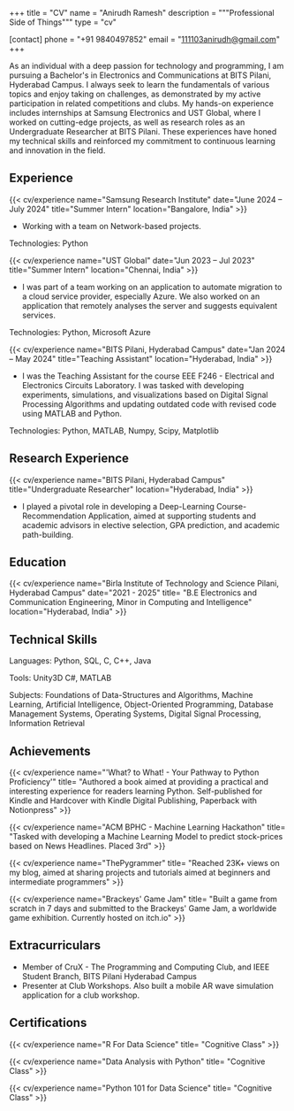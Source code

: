 +++
title = "CV"
name = "Anirudh Ramesh"
description = """Professional Side of Things"""
type = "cv"

[contact]
  phone = "+91 9840497852"
  email = "111103anirudh@gmail.com"
+++

As an individual with a deep passion for technology and programming, I am pursuing a Bachelor's in Electronics and Communications at BITS Pilani, Hyderabad Campus. I always seek to learn the fundamentals of various topics and enjoy taking on challenges, as demonstrated by my active participation in related competitions and clubs. My hands-on experience includes internships at Samsung Electronics and UST Global, where I worked on cutting-edge projects, as well as research roles as an Undergraduate Researcher at BITS Pilani. These experiences have honed my technical skills and reinforced my commitment to continuous learning and innovation in the field.

Experience
----------

{{< cv/experience
    name="Samsung Research Institute"
    date="June 2024 – July 2024"
    title="Summer Intern"
    location="Bangalore, India" >}}

* Working with a team on Network-based projects.

Technologies: Python

{{< cv/experience
    name="UST Global"
    date="Jun 2023 – Jul 2023"
    title="Summer Intern"
    location="Chennai, India" >}}

* I was part of a team working on an application to automate migration to a cloud service provider, especially Azure. We also worked on an application that remotely analyses the server and suggests equivalent services.

Technologies: Python, Microsoft Azure

{{< cv/experience
    name="BITS Pilani, Hyderabad Campus"
    date="Jan 2024 – May 2024"
    title="Teaching Assistant"
    location="Hyderabad, India" >}}

* I was the Teaching Assistant for the course EEE F246 - Electrical and Electronics Circuits Laboratory. I was tasked with developing experiments, simulations, and visualizations based on Digital Signal Processing Algorithms and updating outdated code with revised code using MATLAB and Python. 

Technologies: Python, MATLAB, Numpy, Scipy, Matplotlib

Research Experience
---------

{{< cv/experience
    name="BITS Pilani, Hyderabad Campus"
    title="Undergraduate Researcher"
    location="Hyderabad, India" >}}

*  I played a pivotal role in developing a Deep-Learning Course-Recommendation Application, aimed at supporting students and academic advisors in elective selection, GPA prediction, and academic path-building. 


Education
---------

{{< cv/experience
    name="Birla Institute of Technology and Science Pilani, Hyderabad Campus"
    date="2021 - 2025"
    title=
      "B.E Electronics and Communication Engineering, Minor in Computing and Intelligence"
    location="Hyderabad, India" >}}

Technical Skills
----------------

Languages: Python, SQL, C, C++, Java

Tools: Unity3D C#, MATLAB

Subjects: Foundations of Data-Structures and Algorithms, Machine Learning, Artificial Intelligence, Object-Oriented Programming, Database Management Systems, Operating Systems, Digital Signal Processing, Information Retrieval

Achievements
---------

{{< cv/experience
    name="'What? to What! - Your Pathway to Python Proficiency'"
    title=
      "Authored a book aimed at providing a practical and interesting experience for readers learning Python. Self-published for Kindle and Hardcover with Kindle Digital Publishing, Paperback with Notionpress"
     >}}

{{< cv/experience
    name="ACM BPHC - Machine Learning Hackathon"
    title=
      "Tasked with developing a Machine Learning Model to predict stock-prices based on News Headlines. Placed 3rd"
     >}}

{{< cv/experience
    name="ThePygrammer"
    title=
      "Reached 23K+ views on my blog, aimed at sharing projects and tutorials aimed at beginners and intermediate programmers"
     >}}

{{< cv/experience
    name="Brackeys' Game Jam"
    title=
      "Built a game from scratch in 7 days and submitted to the Brackeys' Game Jam, a worldwide game exhibition. Currently hosted on itch.io"
     >}}

Extracurriculars
-------

* Member of CruX - The Programming and Computing Club, and IEEE Student Branch, BITS Pilani Hyderabad Campus
* Presenter at Club Workshops. Also built a mobile AR wave simulation application for a club workshop. 


Certifications
---------

{{< cv/experience
    name="R For Data Science"
    title=
      "Cognitive Class"
     >}}

{{< cv/experience
    name="Data Analysis with Python"
    title=
      "Cognitive Class"
     >}}

{{< cv/experience
    name="Python 101 for Data Science"
    title=
      "Cognitive Class"
     >}}

[1]: https://manid2.github.io/hugo-xterm/
[2]: https://manid2.gitlab.io/
